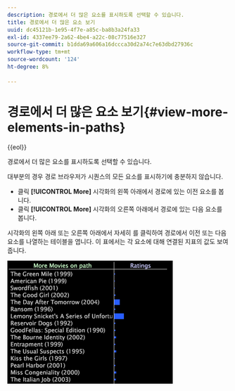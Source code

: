 ```yaml
---
description: 경로에서 더 많은 요소를 표시하도록 선택할 수 있습니다.
title: 경로에서 더 많은 요소 보기
uuid: dc45121b-1e95-4f7e-a85c-ba8b3a24fa33
exl-id: 4337ee79-2a62-4be4-a22c-08c77516e327
source-git-commit: b1dda69a606a16dccca30d2a74c7e63dbd27936c
workflow-type: tm+mt
source-wordcount: '124'
ht-degree: 8%

---
```


# 경로에서 더 많은 요소 보기{#view-more-elements-in-paths}

{{eol}}

경로에서 더 많은 요소를 표시하도록 선택할 수 있습니다.

대부분의 경우 경로 브라우저가 시퀀스의 모든 요소를 표시하기에 충분하지 않습니다.

* 클릭 **[!UICONTROL More]** 시각화의 왼쪽 아래에서 경로에 있는 이전 요소를 봅니다.
* 클릭 **[!UICONTROL More]** 시각화의 오른쪽 아래에서 경로에 있는 다음 요소를 봅니다.

시각화의 왼쪽 아래 또는 오른쪽 아래에서 자세히 를 클릭하여 경로에서 이전 또는 다음 요소를 나열하는 테이블을 엽니다. 이 표에서는 각 요소에 대해 연결된 지표의 값도 보여줍니다.

![](assets/vis_PathBrowser_MoreMoviesOnPath.png)
